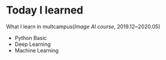 # Today I learned
What I learn in multcampus(*Image AI course*, 2019.12~2020.05)


- Python Basic
- Deep Learning
- Machine Learning
